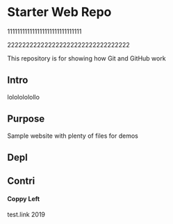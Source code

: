 # Starter Web Repo
111111111111111111111111111111

222222222222222222222222222222222

This repository is for showing how Git and GitHub work

## Intro
lololololollo
## Purpose

Sample website with plenty of files for demos

## Depl

## Contri

#### Coppy Left

test.link 2019
